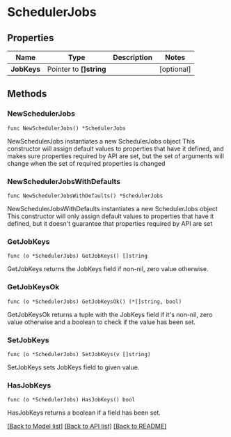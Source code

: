 # SchedulerJobs

## Properties

Name | Type | Description | Notes
------------ | ------------- | ------------- | -------------
**JobKeys** | Pointer to **[]string** |  | [optional] 

## Methods

### NewSchedulerJobs

`func NewSchedulerJobs() *SchedulerJobs`

NewSchedulerJobs instantiates a new SchedulerJobs object
This constructor will assign default values to properties that have it defined,
and makes sure properties required by API are set, but the set of arguments
will change when the set of required properties is changed

### NewSchedulerJobsWithDefaults

`func NewSchedulerJobsWithDefaults() *SchedulerJobs`

NewSchedulerJobsWithDefaults instantiates a new SchedulerJobs object
This constructor will only assign default values to properties that have it defined,
but it doesn't guarantee that properties required by API are set

### GetJobKeys

`func (o *SchedulerJobs) GetJobKeys() []string`

GetJobKeys returns the JobKeys field if non-nil, zero value otherwise.

### GetJobKeysOk

`func (o *SchedulerJobs) GetJobKeysOk() (*[]string, bool)`

GetJobKeysOk returns a tuple with the JobKeys field if it's non-nil, zero value otherwise
and a boolean to check if the value has been set.

### SetJobKeys

`func (o *SchedulerJobs) SetJobKeys(v []string)`

SetJobKeys sets JobKeys field to given value.

### HasJobKeys

`func (o *SchedulerJobs) HasJobKeys() bool`

HasJobKeys returns a boolean if a field has been set.


[[Back to Model list]](../README.md#documentation-for-models) [[Back to API list]](../README.md#documentation-for-api-endpoints) [[Back to README]](../README.md)


